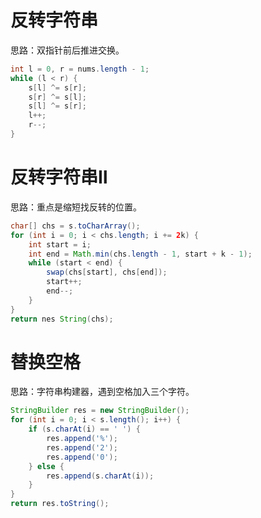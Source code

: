 # 反转字符串

[1]: https://leetcode.cn/problems/reverse-string/

思路：双指针前后推进交换。

```java
int l = 0, r = nums.length - 1;
while (l < r) {
    s[l] ^= s[r];
    s[r] ^= s[l];
    s[l] ^= s[r];
    l++;
    r--;
}
```

# 反转字符串Ⅱ

[1]: https://leetcode.cn/problems/reverse-string-ii/

思路：重点是缩短找反转的位置。

```java
char[] chs = s.toCharArray();
for (int i = 0; i < chs.length; i += 2k) {
    int start = i;
    int end = Math.min(chs.length - 1, start + k - 1);
    while (start < end) {
        swap(chs[start], chs[end]);
        start++;
        end--;
    }
}
return nes String(chs);
```

# 替换空格

[1]: https://leetcode.cn/problems/ti-huan-kong-ge-lcof/

思路：字符串构建器，遇到空格加入三个字符。

```java
StringBuilder res = new StringBuilder();
for (int i = 0; i < s.length(); i++) {
    if (s.charAt(i) == ' ') {
        res.append('%');
        res.append('2');
        res.append('0');
    } else {
        res.append(s.charAt(i));
    }
}
return res.toString();
```

